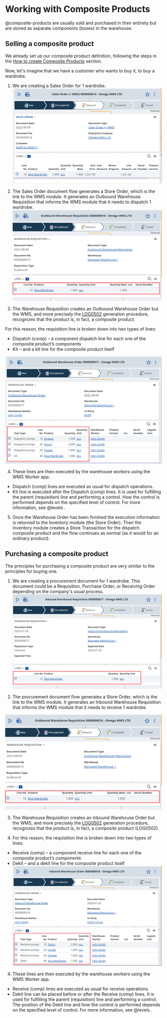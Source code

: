 # Working with Composite Products
@composite-products are usually sold and purchased in their entirety but are stored as separate components (boxes) in the warehouse.

## Selling a composite product
We already set up our composite product definition, following the steps in the [How to create Composite Products](index.md#how-to-create-composite-products) section.

Now, let's imagine that we have a customer who wants to buy it, to buy a wardrobe.
1.	We are creating a Sales Order for 1 wardrobe.
![Sales Order with Composite Product](pictures/sales-order-comp.png)

2.	The Sales Order document flow generates a Store Order, which is the link to the WMS module. It generates an Outbound Warehouse Requisition that informs the WMS module that it needs to dispatch 1 wardrobe.
![Outbound Warehouse Requisition with Composite Product](pictures/wr-composite-product.png)

3. The Warehouse Requisition creates an Outbound Warehouse Order but the WMS, and more precisely the [LOG0502](https://github.com/ErpNetDocs/model/blob/master/generations/LOG0502.md) generation procedure, recognizes that the product is, in fact, a composite product. 

For this reason, the requisition line is broken down into two types of lines:
-	Dispatch (comp) – a component dispatch line for each one of the composite product’s components
-	Kit – and a kit line for the composite product itself

![Outbound Warehouse Order with Composite Product](pictures/out-wo-composite-product.png)

4. These lines are then executed by the warehouse workers using the WMS Worker app.
- Dispatch (comp) lines are executed as usual for dispatch operations. 
- Kit line is executed after the Dispatch (comp) lines. It is used for fulfilling the parent (requisition) line and performing a control. 
How the control is performed depends on the specified level of control. For more information, see @levels .

5. Once the Warehouse Order has been finished the execution information is returned to the Inventory module (the Store Order). Then the Inventory module creates a Store Transaction for the dispatch composite product and the flow continues as normal (as it would for an ordinary product).

## Purchasing a composite product
The principles for purchasing a composite product are very similar to the principles for buying one.

1. We are creating a procurement document for 1 wardrobe. This document could be a Requisition, Purchase Order, or Receiving Order depending on the company's usual process.
![Purchase Order with Composite Product](pictures/inb-wr-composite-product.png)


2. The procurement document flow generates a Store Order, which is the link to the WMS module. It generates an Inbound Warehouse Requisition that informs the WMS module that it needs to receive 1 wardrobe.

![Inbound Warehouse Requisition with Composite Product](pictures/wr-composite-product.png)

3. The Warehouse Requisition creates an Inbound Warehouse Order but the WMS, and more precisely the [LOG0502](https://github.com/ErpNetDocs/model/blob/master/generations/LOG0502.md) generation procedure, recognizes that the product is, in fact, a composite product (LOG0502).  

4. For this reason, the requisition line is broken down into two types of lines:
-	Receive (comp) – a component receive line for each one of the composite product’s components
-	Dekit – and a dekit line for the composite product itself
![Inbound Warehouse Order with Composite Product](pictures/inb-wo-composite-product.png)

4. These lines are then executed by the warehouse workers using the WMS Worker app.
- Receive (comp) lines are executed as usual for receive operations. 
- Dekit line can be placed before or after the Receive (comp) lines. It is used for fulfilling the parent (requisition) line and performing a control. The position of the Dekit line and how the control is performed depends on the specified level of control. For more information, see @levels .

